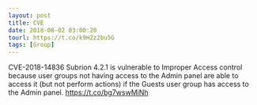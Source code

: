 ```yaml
---
layout: post
title: CVE
date: 2018-08-02 03:00:20
tourl: https://t.co/k9HZz2bu5G
tags: [Group]
---
```

CVE-2018-14836 Subrion 4.2.1 is vulnerable to Improper Access control because user groups not having access to the Admin panel are able to access it (but not perform actions) if the Guests user group has access to the Admin panel.  https://t.co/bg7wswMiNh